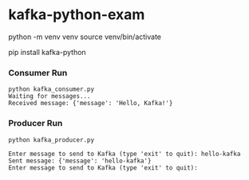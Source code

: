 # kafka-python-exam

python -m venv venv
source venv/bin/activate

pip install kafka-python


### Consumer Run ###
```
python kafka_consumer.py
Waiting for messages...
Received message: {'message': 'Hello, Kafka!'}

```

### Producer Run ###
```
python kafka_producer.py

Enter message to send to Kafka (type 'exit' to quit): hello-kafka
Sent message: {'message': 'hello-kafka'}
Enter message to send to Kafka (type 'exit' to quit):

```